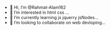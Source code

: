 - 👋 Hi, I’m @Rahmat-Alam162
- 👀 I’m interested in html css ...
- 🌱 I’m currently learning js jquerry jsNodes...
- 💞️ I’m looking to collaborate on web devloping...
  

<!---
Rahmat-Alam162/Rahmat-Alam162 is a ✨ special ✨ repository because its `README.md` (this file) appears on your GitHub profile.
You can click the Preview link to take a look at your changes.
--->
